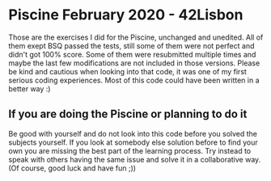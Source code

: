 # Piscine February 2020 - 42Lisbon

Those are the exercises I did for the Piscine, unchanged and unedited.
All of them exept BSQ passed the tests, still some of them were not perfect and didn't got 100% score.
Some of them were resubmitted multiple times and maybe the last few modifications are not included in those versions.
Please be kind and cautious when looking into that code, it was one of my first serious coding experiences.
Most of this code could have been written in a better way :)

## If you are doing the Piscine or planning to do it

Be good with yourself and do not look into this code before you solved the subjects yourself.
If you look at somebody else solution before to find your own you are missing the best part of the learning process.
Try instead to speak with others having the same issue and solve it in a collaborative way.
(Of course, good luck and have fun ;))